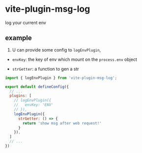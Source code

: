 # vite-plugin-msg-log
log your current env

## example

1. U can provide some config to `logEnvPlugin`,

  - `envKey`: the key of env which mount on the `process.env` object

  - `strGetter`: a function to gen a str 

```javascript
import { logEnvPlugin } from 'vite-plugin-msg-log';

export default defineConfig({
  // ...
  plugins: [
    // logEnvPlugin({
    //   envKey: 'ENV'
    // }),
    logEnvPlugin({
      strGetter: () => {
        return 'show msg after web request!'
      }
    }),
  ]
  // ...
})
```
